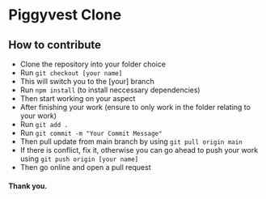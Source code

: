 # Piggyvest Clone
## How to contribute

- Clone the repository into your folder choice
- Run ```git checkout [your name]```
- This will switch you to the [your] branch
- Run ```npm install``` (to install neccessary dependencies)
- Then start working on your aspect
- After finishing your work (ensure to only work in the folder relating to your work)
- Run ```git add .```
- Run ```git commit -m "Your Commit Message"```
- Then pull update from main branch by using ```git pull origin main```
- If there is conflict, fix it, otherwise you can go ahead to push your work using ```git push origin [your name]```
- Then go online and open a pull request

#### Thank you.

